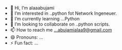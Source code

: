 - 👋 Hi, I’m alaaabujami  
- 👀 I’m interested in ..python fot Network Ingeneuer.
- 🌱 I’m currently learning ...Python
- 💞️ I’m looking to collaborate on ..python scripts.
- 📫 How to reach me ...abujamialaa9@gmail.com
- 😄 Pronouns: ...
- ⚡ Fun fact: ...

<!---
alaajami/alaajami is a ✨ special ✨ repository because its `README.md` (this file) appears on your GitHub profile.
You can click the Preview link to take a look at your changes.
--->
